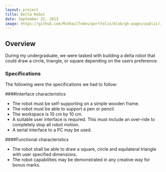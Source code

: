 ```yaml
---
layout: project
title: Delta Robot
date: September 22, 2013
image: https://github.com/MikhailTodes/portfolio/blob/gh-pages/public/images/deltarobot.png
---
```


## Overview
During my undergraduate, we were tasked with building a delta robot that could draw a circle, triangle, or square depending on the users preference. 

### Specifications
The following were the specifications we had to follow:

####Interface characteristics

* The robot must be self-supporting on a simple wooden frame.
* The robot must be able to support a pen or pencil.
* The workspace is 10 cm by 10 cm.
* A suitable user interface is required. This must include an over-ride to completely stop
all robot motion.
* A serial interface to a PC may be used.

####Functional characteristics

* The robot shall be able to draw a square, circle and equilateral triangle with user
specified dimensions.
* The robot capabilities may be demonstrated in any creative way for bonus marks.
